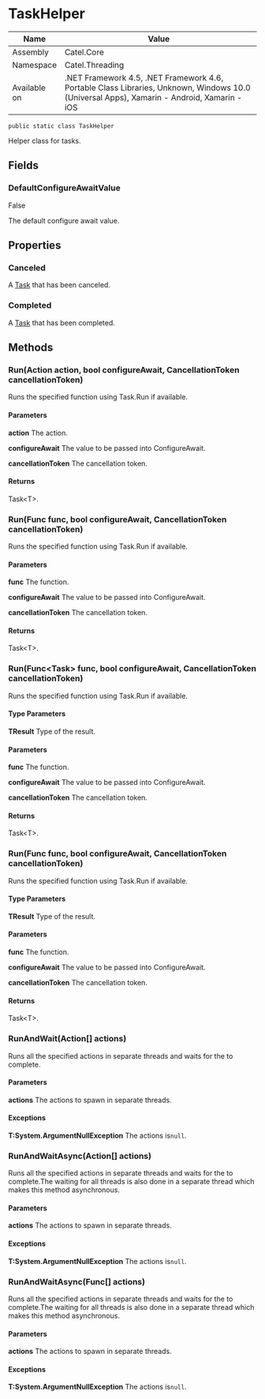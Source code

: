 

# TaskHelper

Name|Value
---|---
Assembly|Catel.Core
Namespace|Catel.Threading
Available on|.NET Framework 4.5, .NET Framework 4.6, Portable Class Libraries, Unknown, Windows 10.0 (Universal Apps), Xamarin - Android, Xamarin - iOS

```
public static class TaskHelper
```

Helper class for tasks.



## Fields

### DefaultConfigureAwaitValue
False

The default configure await value.



## Properties

### Canceled

A [Task](#) that has been canceled.



### Completed

A [Task](#) that has been completed.



## Methods

### Run(Action action, bool configureAwait, CancellationToken cancellationToken)

Runs the specified function using Task.Run if available.

#### Parameters

**action**
The action.

**configureAwait**
The value to be passed into ConfigureAwait.

**cancellationToken**
The cancellation token.

#### Returns

Task&lt;T&gt;.



### Run(Func<Task> func, bool configureAwait, CancellationToken cancellationToken)

Runs the specified function using Task.Run if available.

#### Parameters

**func**
The function.

**configureAwait**
The value to be passed into ConfigureAwait.

**cancellationToken**
The cancellation token.

#### Returns

Task&lt;T&gt;.



### Run<TResult>(Func<Task<TResult>> func, bool configureAwait, CancellationToken cancellationToken)

Runs the specified function using Task.Run if available.

#### Type Parameters

**TResult**
Type of the result.

#### Parameters

**func**
The function.

**configureAwait**
The value to be passed into ConfigureAwait.

**cancellationToken**
The cancellation token.

#### Returns

Task&lt;T&gt;.



### Run<TResult>(Func<TResult> func, bool configureAwait, CancellationToken cancellationToken)

Runs the specified function using Task.Run if available.

#### Type Parameters

**TResult**
Type of the result.

#### Parameters

**func**
The function.

**configureAwait**
The value to be passed into ConfigureAwait.

**cancellationToken**
The cancellation token.

#### Returns

Task&lt;T&gt;.



### RunAndWait(Action[] actions)

Runs all the specified actions in separate threads and waits for the to complete.

#### Parameters

**actions**
The actions to spawn in separate threads.

#### Exceptions

**T:System.ArgumentNullException**
The actions is`null`.



### RunAndWaitAsync(Action[] actions)

Runs all the specified actions in separate threads and waits for the to complete.The waiting for all threads is also done in a separate thread which makes this method asynchronous.

#### Parameters

**actions**
The actions to spawn in separate threads.

#### Exceptions

**T:System.ArgumentNullException**
The actions is`null`.



### RunAndWaitAsync(Func<Task>[] actions)

Runs all the specified actions in separate threads and waits for the to complete.The waiting for all threads is also done in a separate thread which makes this method asynchronous.

#### Parameters

**actions**
The actions to spawn in separate threads.

#### Exceptions

**T:System.ArgumentNullException**
The actions is`null`.



